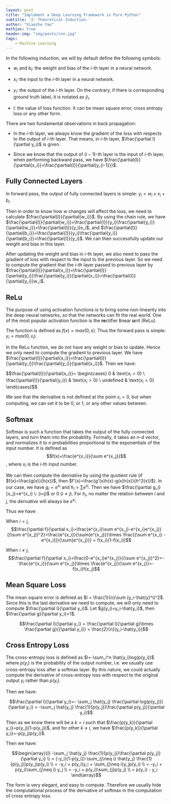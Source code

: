 ```yaml
---
layout: post
title: "Implement a Deep Learning Framework in Pure Python"
subtitle: 'I: Theoretical Induction.'
author: "Xiaozhe Yao"
mathjax: true
header-img: "img/posts/cnn.jpg"
tags:
    - Machine Learning
---
```


In the following induction, we will by default define the following
symbols:

-   $w_i$ and $b_i$: the weight and bias of the $i$-th layer in a neural
    network.

-   $x_i$: the input to the $i$-th layer in a neural network.

-   $y_i$: the output of the $i$-th layer. On the contrary, if there is
    corresponding ground truth label, it is notated as $\hat{y}_i$.

-   $l$: the value of loss function. It can be mean square error, cross entropy
    loss or any other form.

There are two fundamental observations in back propagation:

-   In the $i$-th layer, we always know the gradient of the loss with
    respects to the output of $i$-th layer. That means, in $i$-th layer,
    $\frac{\partial l}{\partial y_i}$ is given.

-   Since we know that the output of $(i-1)$-th layer is the input of
    $i$-th layer, when performing backward pass, we have
    $\frac{\partial{l}}{\partial{x_i}}=\frac{\partial{l}}{\partial{y_{i-1}}}$.

## Fully Connected Layers

In forward pass, the output of fully connected layers is simple:
$y_i=w_i \times x_i + b_i$.

Then in order to know how $w$ changes will affect the loss, we need to
calculate $\frac{\partial{l}}{\partial{w_i}}$. By using the chain rule,
we have
$\frac{\partial{l}}{\partial{w_i}}=\frac{\partial{l}}{y_i}\frac{\partial{y_i}}{\partial{w_i}}=\frac{\partial{l}}{y_i}x_i$,
and
$\frac{\partial{l}}{\partial{b_i}}=\frac{\partial{l}}{y_i}\frac{\partial{y_i}}{\partial{b_i}}=\frac{\partial{l}}{y_i}$.
We can then successfully update our weight and bias in this layer.

After updating the weight and bias in $i$-th layer, we also need to pass
the gradient of loss with respect to the input to the previous layer. So
we need to compute the gradient that the $i$-th layer passed to previous
layer by
$\frac{\partial{l}}{\partial{x_i}}=\frac{\partial{l}}{\partial{y_i}}\frac{\partial{y_i}}{\partial{x_i}}=\frac{\partial{l}}{\partial{y_i}}w_i$.

## ReLu

The purpose of using activation functions is to bring some non-linearity
into the deep neural networks, so that the networks can fit the real
world. One of the most popular activation function is the **re**ctifier
**l**inear **u**nit (ReLu).

The function is defined as $f(x)=max(0,x)$. Thus the forward pass is
simple: $y_i=max(0, x_i)$.

In the ReLu function, we do not have any weight or bias to update. Hence
we only need to compute the gradient to previous layer. We have
$\frac{\partial{l}}{\partial{x_i}}=\frac{\partial{l}}{\partial{y_i}}\frac{\partial{y_i}}{\partial{x_i}}$.
Then we have:

$$\frac{\partial{l}}{\partial{x_i}}=
  \begin{cases}
    $0$ & \text{$x_i<0$}  \\
    \frac{\partial{l}}{\partial{y_i}} & \text{$x_i>0$} \\
    undefined & \text{$x_i=0$}
  \end{cases}$$

We see that the derivative is not defined at the point $x_i=0$, but when
computing, we can set it to be $0$, or $1$, or any other values between.

## Softmax

Softmax is such a function that takes the output of the fully connected
layers, and turn them into the probability. Formally, it takes an $n$-d
vector, and normalizes it to $n$ probabilities proportional to the
exponentials of the input number. It is defined as
$$f(x)=\frac{e^{x_i}}{\sum e^{x_j}}$$, where $x_i$ is the $i$-th input
number.

We can then compute the derivative by using the quotient rule (if
$f(x)=\frac{g(x)}{h(x)}$, then
$f'(x)=\frac{g'(x)h(x)-g(x)h(x)}{h^2(x)}$). In our case, we have
$g_i=e^{x_i}$ and $h_i=\sum e^{x_j}$. Then we have
$\frac{\partial g_i}{x_j}=e^{x_i} \: (i=j)$ or $0 \: (i\neq j)$. For
$h_i$, no matter the relation between $i$ and $j$, the derivative will
always be $e^{x_i}$.

Thus we have:

When $i=j$,
$$\frac{\partial f}{\partial x_i}=\frac{e^{x_i}\sum e^{x_j}-e^{x_i}e^{x_j}}{(\sum e^{x_j})^2}=\frac{e^{x_i}}{\sum{e^{x_j}}}\times \frac{(\sum e^{x_i} - e^{x_i})}{\sum{e^{x_j}}} = f(x_i)(1-f(x_i))$$

When $i\neq j$,
$$\frac{\partial f}{\partial x_i}=\frac{0-e^{x_i}e^{x_j}}{(\sum e^{x_j})^2}=-\frac{e^{x_i}}{\sum e^{x_j}}\times \frac{e^{x_j}}{\sum e^{x_j}}=-f(x_i)f(x_j)$$

## Mean Square Loss

The mean square error is defined as
$l = \frac{1}{n}\sum (y_i-\hat{y}^i)^2$. Since this is the last
derivative we need to compute, we will only need to compute
$\frac{\partial l}{\partial y_i}$. Let $g(y_i)=y_i-\hat{y_i}$, then
$\frac{\partial g}{\partial y_i}=1$.

$$\frac{\partial l}{\partial y_i} = \frac{\partial l}{\partial g}\times
\frac{\partial g}{{\partial y_i}} = \frac{2}{n}(y_i-\hat{y_i})$$

## Cross Entropy Loss

The cross-entropy loss is defined as $l=-\sum_i^n \hat{y_i}log(p(y_i))$
where $p(y_i)$ is the probability of the output number, i.e. we usually
use cross-entropy loss after a softmax layer. By this nature, we could
actually compute the derivative of cross-entropy loss with respect to
the original output $y_i$ rather than $p(y_i)$.

Then we have:

$$\frac{\partial l}{\partial y_i}=- \sum_j \hat{y_j} \frac{\partial log(p(y_j))}{\partial y_i} = -\sum_j \hat{y_j} \frac{1}{p(y_j)}\frac{\partial p(y_j)}{\partial y_i}$$

Then as we know there will be a $k=i$ such that
$\frac{p(y_k)}{\partial y_i}=p(y_j)(1-p(y_j))$, and for other $k\neq i$,
we have $\frac{p(y_k)}{\partial y_i}=-p(y_j)p(y_i)$.

Then we have: 

$$\begin{array}{l}
-\sum_j \hat{y_j} \frac{1}{p(y_j)}\frac{\partial p(y_j)}{\partial y_i} \\ 
= (-y_i)(1-p(y_i))-\sum_{j\neq i} \hat{y_j} \frac{1}{p(y_j)}p(y_j)p(y_i) \\
= -y_i + p(y_i)y_i + \sum_{j\neq i}y_jp(y_i) \\ 
= -y_i + p(y_i)\sum_{j\neq i} y_j \\ 
= -y_i + p(y_i)\sum_{j}p(y_j) \\
= p(y_i) - y_i
\end{array}$$

The form is very elegant, and easy to compute. Therefore we usually hide
the computational process of the derivative of softmax in the
computation of cross entropy loss.
